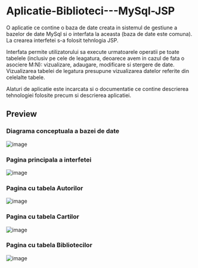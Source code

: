 # Aplicatie-Biblioteci---MySql-JSP
O aplicatie ce contine o baza de date creata in sistemul de gestiune a bazelor de date MySql si o interfata la aceasta (baza de date este comuna). La crearea interfetei s-a folosit tehnlogia JSP. 

Interfata permite utilizatorului sa execute urmatoarele operatii pe toate tabelele (inclusiv pe cele de leagatura, deoarece avem in cazul de fata o asociere M:N): vizualizare, adaugare, modificare si stergere de date. Vizualizarea tabelei de legatura presupune vizualizarea datelor referite din celelalte tabele. 

Alaturi de aplicatie este incarcata si o documentatie ce contine descrierea tehnologiei folosite precum si descrierea aplicatiei.
## Preview
### Diagrama conceptuala a bazei de date
![image](https://user-images.githubusercontent.com/104580330/224137658-c03fc413-5a97-44da-9d25-bd549fccf976.png)
### Pagina principala a interfetei
![image](https://user-images.githubusercontent.com/104580330/224137751-25459829-1203-4aa3-9da3-5c3fa6ec90b5.png)
### Pagina cu tabela Autorilor
![image](https://user-images.githubusercontent.com/104580330/224137864-6fdb59f8-923a-4949-b9c9-4bc7c25a37be.png)
### Pagina cu tabela Cartilor
 ![image](https://user-images.githubusercontent.com/104580330/224138104-9721d674-b383-4f9d-8e27-6fb9e34a205f.png)
### Pagina cu tabela Bibliotecilor
 ![image](https://user-images.githubusercontent.com/104580330/224138064-0a63b54f-8971-4b0a-86db-1b87e5de1860.png)
